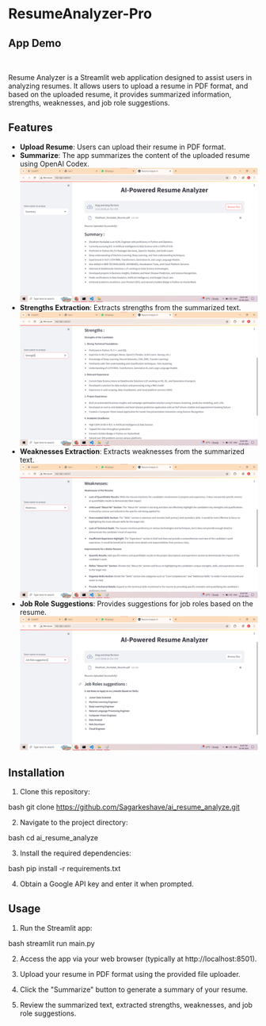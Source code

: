 # ResumeAnalyzer-Pro
## App Demo

</br>

Resume Analyzer is a Streamlit web application designed to assist users in analyzing resumes. It allows users to upload a resume in PDF format, and based on the uploaded resume, it provides summarized information, strengths, weaknesses, and job role suggestions.

## Features

- **Upload Resume**: Users can upload their resume in PDF format.
- **Summarize**: The app summarizes the content of the uploaded resume using OpenAI Codex.
  ![Summarize](screenshots/summary.png)
- **Strengths Extraction**: Extracts strengths from the summarized text.
  ![Strengths Extraction](screenshots/strength.png)
- **Weaknesses Extraction**: Extracts weaknesses from the summarized text.
  ![Weaknesses Extraction](screenshots/weaknes.png)
- **Job Role Suggestions**: Provides suggestions for job roles based on the resume.
  ![Job Role Suggestions](screenshots/job_role.png)


## Installation

1. Clone this repository:

    
bash
    git clone https://github.com/Sagarkeshave/ai_resume_analyze.git


2. Navigate to the project directory:

    
bash
    cd ai_resume_analyze


3. Install the required dependencies:

    
bash
    pip install -r requirements.txt


4. Obtain a Google API key and enter it when prompted.

## Usage

1. Run the Streamlit app:

    
bash
    streamlit run main.py


2. Access the app via your web browser (typically at http://localhost:8501).

3. Upload your resume in PDF format using the provided file uploader.

4. Click the "Summarize" button to generate a summary of your resume.

5. Review the summarized text, extracted strengths, weaknesses, and job role suggestions.
